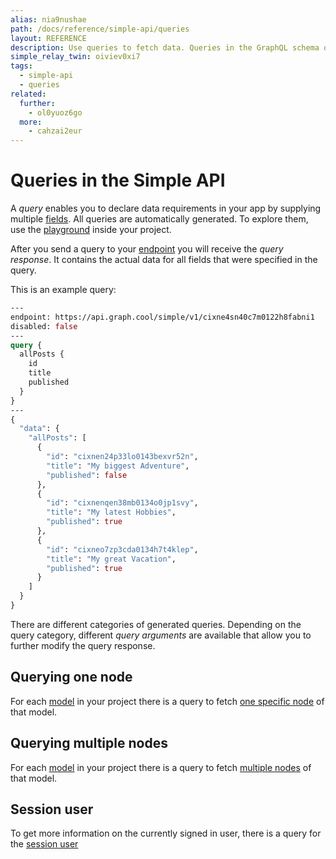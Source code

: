 ```yaml
---
alias: nia9nushae
path: /docs/reference/simple-api/queries
layout: REFERENCE
description: Use queries to fetch data. Queries in the GraphQL schema of your project are derived from models and relations that you defined.
simple_relay_twin: oiviev0xi7
tags:
  - simple-api
  - queries
related:
  further:
    - ol0yuoz6go
  more:
    - cahzai2eur
---
```


# Queries in the Simple API

A *query* enables you to declare data requirements in your app by supplying multiple [fields](!alias-teizeit5se).
All queries are automatically generated. To explore them, use the [playground](!alias-uh8shohxie#playground) inside your project.

After you send a query to your [endpoint](!alias-uh8shohxie#client-api-endpoints) you will receive the *query response*. It contains the actual data for all fields that were specified in the query.

This is an example query:

```graphql
---
endpoint: https://api.graph.cool/simple/v1/cixne4sn40c7m0122h8fabni1
disabled: false
---
query {
  allPosts {
    id
    title
    published
  }
}
---
{
  "data": {
    "allPosts": [
      {
        "id": "cixnen24p33lo0143bexvr52n",
        "title": "My biggest Adventure",
        "published": false
      },
      {
        "id": "cixnenqen38mb0134o0jp1svy",
        "title": "My latest Hobbies",
        "published": true
      },
      {
        "id": "cixneo7zp3cda0134h7t4klep",
        "title": "My great Vacation",
        "published": true
      }
    ]
  }
}
```

There are different categories of generated queries. Depending on the query category, different *query arguments* are available that allow you to further modify the query response.

## Querying one node

For each [model](!alias-ij2choozae) in your project there is a query to fetch [one specific node](!alias-ua6eer7shu) of that model.

## Querying multiple nodes

For each [model](!alias-ij2choozae) in your project there is a query to fetch [multiple nodes](!alias-pa2aothaec) of that model.

## Session user

To get more information on the currently signed in user, there is a query for the [session user](!alias-gieh7iw2ru)
